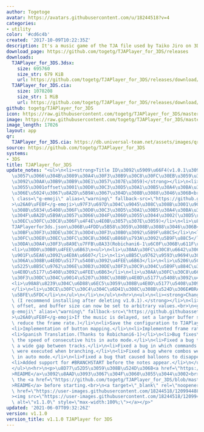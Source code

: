 ```yaml
---
author: Togetoge
avatar: https://avatars.githubusercontent.com/u/18244518?v=4
categories:
- utility
color: '#cd6c4b'
created: '2017-10-09T10:22:35Z'
description: It's a music game of the TJA file used by Taiko Jiro on 3DS.
download_page: https://github.com/togetg/TJAPlayer_for_3DS/releases
downloads:
  TJAPlayer_for_3DS.3dsx:
    size: 695760
    size_str: 679 KiB
    url: https://github.com/togetg/TJAPlayer_for_3DS/releases/download/v1.1.0/TJAPlayer_for_3DS.3dsx
  TJAPlayer_for_3DS.cia:
    size: 1078208
    size_str: 1 MiB
    url: https://github.com/togetg/TJAPlayer_for_3DS/releases/download/v1.1.0/TJAPlayer_for_3DS.cia
github: togetg/TJAPlayer_for_3DS
icon: https://raw.githubusercontent.com/togetg/TJAPlayer_for_3DS/master/resource/icon.png
image: https://raw.githubusercontent.com/togetg/TJAPlayer_for_3DS/master/resource/banner.png
image_length: 17026
layout: app
qr:
  TJAPlayer_for_3DS.cia: https://db.universal-team.net/assets/images/qr/tjaplayer_for_3ds.cia.png
source: https://github.com/togetg/TJAPlayer_for_3DS
systems:
- 3DS
title: TJAPlayer_for_3DS
update_notes: "<ul>\n<li><strong>Title ID\u3092\u5909\u66F4(v1.0.1\u3092\u524A\u9664\
  \u3057\u3066\u304B\u3089\u30A4\u30F3\u30B9\u30C8\u30FC\u30EB\u3059\u308B\u3053\u3068\
  \u3092\u30AA\u30B9\u30B9\u30E1\u3057\u307E\u3059)</strong></li>\n<li>\u306F\u3084\
  \u3055\u3001offset\u3001\u30D0\u30C3\u30D5\u30A1\u30B5\u30A4\u30BA\u304C\u4EFB\u610F\
  \u306E\u5024\u3067\u8A2D\u5B9A\u3067\u304D\u308B\u3088\u3046\u306B<br>\n<g-emoji\
  \ class=\"g-emoji\" alias=\"warning\" fallback-src=\"https://github.githubassets.com/images/icons/emoji/unicode/26a0.png\"\
  >\u26A0\uFE0F</g-emoji>\u97F3\u697D\u304C\u9045\u308C\u308B\u3001\u9014\u5207\u308C\
  \u308B\u5834\u5408\u306F\u30D0\u30C3\u30D5\u30A1\u30B5\u30A4\u30BA\u3092\u5927\u304D\
  \u304F\u8A2D\u5B9A\u3057\u3066\u304F\u3060\u3055\u3044\u3002(\u30D5\u30EC\u30FC\u30E0\
  \u30EC\u30FC\u30C8\u306F\u4F4E\u4E0B\u3057\u307E\u3059)</li>\n<li>\u8A2D\u5B9A\u3092\
  TJAPlayerfor3ds.json\u306B\u4FDD\u5B58\u3059\u308B\u3088\u3046\u306B</li>\n<li>\u30DC\
  \u30BF\u30F3\u30DE\u30C3\u30D4\u30F3\u30B0\u3092\u5B9F\u88C5</li>\n<li>\u30D5\u30EC\
  \u30FC\u30E0\u30EC\u30FC\u30C8\u306E\u8868\u793A\u3092\u5B9F\u88C5</li>\n<li>\u30B9\
  \u30DA\u30A4\u30F3\u8A9E\u7FFB\u8A33(Robichani6-1\u6C0F\u306B\u611F\u8B1D)</li>\n\
  <li>\u30D0\u30B0\u4FEE\u6B63\n<ul>\n<li>\u30AA\u30FC\u30C8\u6642\u306E\u9023\u6253\
  \u901F\u5EA6\u3092\u4E0A\u6607</li>\n<li>\u8B5C\u9762\u9593\u9694\u304C\u5E83\u304F\
  \u306A\u308B\u4E0D\u5177\u5408\u3092\u4FEE\u6B63</li>\n<li>\u5206\u5C90\u6642\u306B\
  \u5225\u8B5C\u9762\u306E\u30B3\u30DE\u30F3\u30C9\u304C\u5B9F\u884C\u3055\u308C\u308B\
  \u4E0D\u5177\u5408\u3092\u4FEE\u6B63</li>\n<li>\u30AA\u30FC\u30C8\u6642\u306B\u30B3\
  \u30F3\u30DC\u304C\u9014\u5207\u308C\u308B\u4E0D\u5177\u5408\u3092\u4FEE\u6B63</li>\n\
  <li>\u98A8\u8239\u304C\u6D88\u6EC5\u3059\u308B\u4E0D\u5177\u5408\u3092\u4FEE\u6B63\
  </li>\n<li>\u30CE\u30FC\u30C4\u304C\u6D41\u308C\u308B\u524D\u306E#BRANCHSTART \u306B\
  \u5BFE\u5FDC</li>\n</ul>\n</li>\n</ul>\n<hr>\n<ul>\n<li><strong>Change Title ID\
  \ (I recommend installing after deleting v1.0.1).</strong></li>\n<li>The speed,\
  \ offset, and buffer size can now be set to arbitrary values.<br>\n<g-emoji class=\"\
  g-emoji\" alias=\"warning\" fallback-src=\"https://github.githubassets.com/images/icons/emoji/unicode/26a0.png\"\
  >\u26A0\uFE0F</g-emoji>If the music is delayed, set a larger buffer size.(This will\
  \ reduce the frame rate.)</li>\n<li>Save the configuration to TJAPlayerfor3ds.json</li>\n\
  <li>Implementation of button mapping.</li>\n<li>Implemented frame rate display.</li>\n\
  <li>Spanish Translation.(Thanks to Robichani6-1)</li>\n<li>Bug fixes\n<ul>\n<li>Increases\
  \ the speed of consecutive hits in auto mode.</li>\n<li>Fixed a bug that caused\
  \ a wide gap between tracks.</li>\n<li>Fixed a bug in which commands for other course\
  \ were executed when branching.</li>\n<li>Fixed a bug where combos were broken when\
  \ in auto mode.</li>\n<li>Fixed a bug that caused balloons to disappear.</li>\n\
  <li>Added support for #BRANCHSTART before the notes appear.</li>\n</ul>\n</li>\n\
  </ul>\n<hr>\n<p>\u8D77\u52D5\u3059\u308B\u524D\u306B<a href=\"https://github.com/togetg/TJAPlayer_for_3DS/blob/master/README.md\"\
  >README</a>\u3092\u8AAD\u3093\u3067\u304F\u3060\u3055\u3044\u3002<br>\nPlease read\
  \ the <a href=\"https://github.com/togetg/TJAPlayer_for_3DS/blob/master/README_en.md\"\
  >README</a> before starting.<br>\n<a target=\"_blank\" rel=\"noopener noreferrer\"\
  \ href=\"https://user-images.githubusercontent.com/18244518/120994488-7cb74a80-c7bf-11eb-9c6e-e1e327940b2f.png\"\
  ><img src=\"https://user-images.githubusercontent.com/18244518/120994488-7cb74a80-c7bf-11eb-9c6e-e1e327940b2f.png\"\
  \ alt=\"v1.1.0\" style=\"max-width:100%;\"></a></p>"
updated: '2021-06-07T09:32:26Z'
version: v1.1.0
version_title: v1.1.0 TJAPlayer for 3DS
---
```

